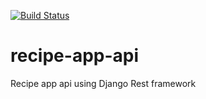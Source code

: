 [![Build Status](https://travis-ci.org/cintiazago/recipe-app-api.svg?branch=main)](https://travis-ci.org/cintiazago/recipe-app-api)

# recipe-app-api
Recipe app api using Django Rest framework

